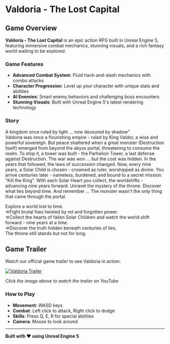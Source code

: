 # Valdoria - The Lost Capital

## Game Overview

**Valdoria - The Lost Capital** is an epic action RPG built in Unreal Engine 5, featuring immersive combat mechanics, stunning visuals, and a rich fantasy world waiting to be explored.

### Game Features
- **Advanced Combat System**: Fluid hack-and-slash mechanics with combo attacks
- **Character Progression**: Level up your character with unique stats and abilities  
- **AI Enemies**: Smart enemy behaviors and challenging boss encounters
- **Stunning Visuals**: Built with Unreal Engine 5's latest rendering technology

### Story
A kingdom once ruled by light ... now devoured by shadow"  
Valdoria was once a flourishing empire - ruled by King Valdor, a wise and powerful sovereign. But peace shattered when a great monster (Destruction itself) emerged from beyond the abyss portal, threatening to consume the realm.
To stop it, a tower was built - the Parhelion Tower, a last defense against Destruction. The war was won ... but the cost was hidden. In the years that followed, the laws of succession changed. Now, every nine years, a
Solar Child is chosen - crowned as ruler,
worshipped as divine. 
You arrive centuries later - nameless, burdened, and bound to a secret mission: "Kill the King". With each Solar Heart you collect, the worldshifts - advancing nine years forward.
Unravel the mystery of the throne. Discover what lies beyond time. And remember ...
The monster wasn't the only thing that came through the portal.

Explore a world lost to time.  
=>Fight brutal foes twisted by rot and forgotten power.  
=>Collect the hearts of fallen Solar Children and watch the world shift forward - nine years at a time.  
=>Discover the truth hidden beneath centuries of lies.  
The throne still stands but not for long.

## Game Trailer

Watch our official game trailer to see Valdoria in action:

[![Valdoria Trailer](https://img.youtube.com/vi/YOUR_VIDEO_ID/maxresdefault.jpg)](https://www.youtube.com/watch?v=YOUR_VIDEO_ID)

*Click the image above to watch the trailer on YouTube*

### How to Play
- **Movement**: WASD keys
- **Combat**: Left click to attack, Right click to dodge
- **Skills**: Press Q, E, R for special abilities
- **Camera**: Mouse to look around

---
**Built with ❤️ using Unreal Engine 5**
